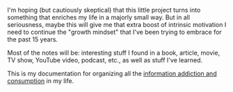 I'm hoping (but cautiously skeptical) that this little project turns into something that enriches my life in a majorly small way. But in all seriousness, maybe this will give me that extra boost of intrinsic motivation I need to continue the "growth mindset" that I've been trying to embrace for the past 15 years.

Most of the notes will be: interesting stuff I found in a book, article, movie, TV show, YouTube video, podcast, etc., as well as stuff I've learned.

This is my documentation for organizing all the [information addiction and consumption](https://www.medicalnewstoday.com/articles/325588#-Seeking-information-for-informations-sake) in my life.